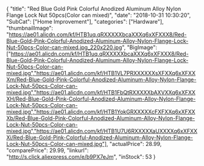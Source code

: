 {
	"title": "Red Blue Gold Pink Colorful Anodized Aluminum Alloy Nylon Flange Lock Nut 50pcs(Color can mixed)",
	"date": "2018-10-31 10:30:20",
	"SubCat": ["Home Improvement"],
	"categories": ["Hardware"],
	"thumbnailImage": "https://ae01.alicdn.com/kf/HTB1uq.qRXXXXXbcaXXXq6xXFXXX8/Red-Blue-Gold-Pink-Colorful-Anodized-Aluminum-Alloy-Nylon-Flange-Lock-Nut-50pcs-Color-can-mixed.jpg_220x220.jpg",
	"BigImage": ["https://ae01.alicdn.com/kf/HTB1uq.qRXXXXXbcaXXXq6xXFXXX8/Red-Blue-Gold-Pink-Colorful-Anodized-Aluminum-Alloy-Nylon-Flange-Lock-Nut-50pcs-Color-can-mixed.jpg","https://ae01.alicdn.com/kf/HTB1VL7PRXXXXXXsXFXXq6xXFXXXm/Red-Blue-Gold-Pink-Colorful-Anodized-Aluminum-Alloy-Nylon-Flange-Lock-Nut-50pcs-Color-can-mixed.jpg","https://ae01.alicdn.com/kf/HTB1FbQtRXXXXXbAXVXXq6xXFXXXH/Red-Blue-Gold-Pink-Colorful-Anodized-Aluminum-Alloy-Nylon-Flange-Lock-Nut-50pcs-Color-can-mixed.jpg","https://ae01.alicdn.com/kf/HTB1YokGRXXXXXcFXFXXq6xXFXXXb/Red-Blue-Gold-Pink-Colorful-Anodized-Aluminum-Alloy-Nylon-Flange-Lock-Nut-50pcs-Color-can-mixed.jpg","https://ae01.alicdn.com/kf/HTB1U7U6RXXXXXaUXXXXq6xXFXXXi/Red-Blue-Gold-Pink-Colorful-Anodized-Aluminum-Alloy-Nylon-Flange-Lock-Nut-50pcs-Color-can-mixed.jpg"],
	"actualPrice": 28.99,
	"comparePrice": 29.99,
	"linkurl": "http://s.click.aliexpress.com/e/b9PX7eJm",
	"inStock": 53
}
